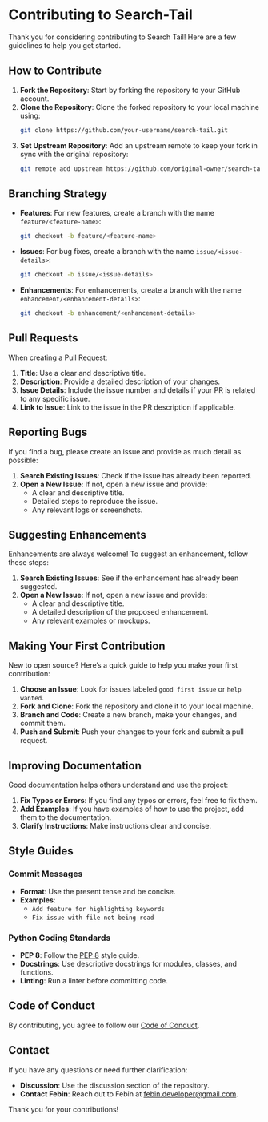 # Contributing to Search-Tail

Thank you for considering contributing to Search Tail! Here are a few guidelines to help you get started.

## How to Contribute

1. **Fork the Repository**: Start by forking the repository to your GitHub account.
2. **Clone the Repository**: Clone the forked repository to your local machine using:
    ```sh
    git clone https://github.com/your-username/search-tail.git
    ```
3. **Set Upstream Repository**: Add an upstream remote to keep your fork in sync with the original repository:
    ```sh
    git remote add upstream https://github.com/original-owner/search-tail.git
    ```

## Branching Strategy

- **Features**: For new features, create a branch with the name `feature/<feature-name>`:
    ```sh
    git checkout -b feature/<feature-name>
    ```

- **Issues**: For bug fixes, create a branch with the name `issue/<issue-details>`:
    ```sh
    git checkout -b issue/<issue-details>
    ```

- **Enhancements**: For enhancements, create a branch with the name `enhancement/<enhancement-details>`:
    ```sh
    git checkout -b enhancement/<enhancement-details>
    ```

## Pull Requests

When creating a Pull Request:
1. **Title**: Use a clear and descriptive title.
2. **Description**: Provide a detailed description of your changes.
3. **Issue Details**: Include the issue number and details if your PR is related to any specific issue.
4. **Link to Issue**: Link to the issue in the PR description if applicable.

## Reporting Bugs

If you find a bug, please create an issue and provide as much detail as possible:
1. **Search Existing Issues**: Check if the issue has already been reported.
2. **Open a New Issue**: If not, open a new issue and provide:
    - A clear and descriptive title.
    - Detailed steps to reproduce the issue.
    - Any relevant logs or screenshots.

## Suggesting Enhancements

Enhancements are always welcome! To suggest an enhancement, follow these steps:
1. **Search Existing Issues**: See if the enhancement has already been suggested.
2. **Open a New Issue**: If not, open a new issue and provide:
    - A clear and descriptive title.
    - A detailed description of the proposed enhancement.
    - Any relevant examples or mockups.

## Making Your First Contribution

New to open source? Here’s a quick guide to help you make your first contribution:
1. **Choose an Issue**: Look for issues labeled `good first issue` or `help wanted`.
2. **Fork and Clone**: Fork the repository and clone it to your local machine.
3. **Branch and Code**: Create a new branch, make your changes, and commit them.
4. **Push and Submit**: Push your changes to your fork and submit a pull request.

## Improving Documentation

Good documentation helps others understand and use the project:
1. **Fix Typos or Errors**: If you find any typos or errors, feel free to fix them.
2. **Add Examples**: If you have examples of how to use the project, add them to the documentation.
3. **Clarify Instructions**: Make instructions clear and concise.

## Style Guides

### Commit Messages

- **Format**: Use the present tense and be concise.
- **Examples**:
    - `Add feature for highlighting keywords`
    - `Fix issue with file not being read`

### Python Coding Standards

- **PEP 8**: Follow the [PEP 8](https://www.python.org/dev/peps/pep-0008/) style guide.
- **Docstrings**: Use descriptive docstrings for modules, classes, and functions.
- **Linting**: Run a linter before committing code.

## Code of Conduct

By contributing, you agree to follow our [Code of Conduct](https://github.com/febinjoy/search-tail/blob/main/CODE_OF_CONDUCT.md).

## Contact

If you have any questions or need further clarification:
- **Discussion**: Use the discussion section of the repository.
- **Contact Febin**: Reach out to Febin at [febin.developer@gmail.com](mailto:febin.developer@gmail.com).

Thank you for your contributions!
